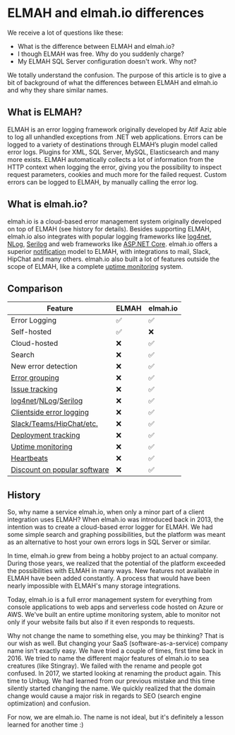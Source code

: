 # ELMAH and elmah.io differences

We receive a lot of questions like these:

- What is the difference between ELMAH and elmah.io?
- I though ELMAH was free. Why do you suddenly charge?
- My ELMAH SQL Server configuration doesn't work. Why not?

We totally understand the confusion. The purpose of this article is to give a bit of background of what the differences between ELMAH and elmah.io and why they share similar names.

## What is ELMAH?

ELMAH is an error logging framework originally developed by Atif Aziz able to log all unhandled exceptions from .NET web applications. Errors can be logged to a variety of destinations through ELMAH’s plugin model called error logs. Plugins for XML, SQL Server, MySQL, Elasticsearch and many more exists. ELMAH automatically collects a lot of information from the HTTP context when logging the error, giving you the possibility to inspect request parameters, cookies and much more for the failed request. Custom errors can be logged to ELMAH, by manually calling the error log.

## What is elmah.io?

elmah.io is a cloud-based error management system originally developed on top of ELMAH (see history for details). Besides supporting ELMAH, elmah.io also integrates with popular logging frameworks like [log4net](https://docs.elmah.io/logging-to-elmah-io-from-log4net/), [NLog](https://docs.elmah.io/logging-to-elmah-io-from-nlog/), [Serilog](https://docs.elmah.io/logging-to-elmah-io-from-serilog/) and web frameworks like [ASP.NET Core](https://docs.elmah.io/logging-to-elmah-io-from-aspnet-core/). elmah.io offers a superior [notification](https://elmah.io/features/notifications/) model to ELMAH, with integrations to mail, Slack, HipChat and many others. elmah.io also built a lot of features outside the scope of ELMAH, like a complete [uptime monitoring](https://elmah.io/features/uptimemonitoring/) system.

## Comparison

| Feature | ELMAH | elmah.io |
|---|---|---|
| Error Logging | ✅ | ✅ |
| Self-hosted | ✅ | ❌ |
| Cloud-hosted | ❌ | ✅ |
| Search | ❌ | ✅ |
| New error detection | ❌ | ✅ |
| [Error grouping](https://blog.elmah.io/improved-message-grouping/) | ❌ | ✅ |
| [Issue tracking](https://blog.elmah.io/mark-errors-as-fixed-dashboards-and-more/) | ❌ | ✅ |
| [log4net](https://elmah.io/features/log4net/)/[NLog](https://elmah.io/features/nlog/)/[Serilog](https://elmah.io/features/serilog/) | ❌ | ✅ |
| [Clientside error logging](https://elmah.io/features/clientside-logging/) | ❌ | ✅ |
| [Slack/Teams/HipChat/etc.](https://elmah.io/features/appstore/) | ❌ | ✅ |
| [Deployment tracking](https://elmah.io/features/deploymenttracking/) | ❌ | ✅ |
| [Uptime monitoring](https://elmah.io/features/uptimemonitoring/) | ❌ | ✅ |
| [Heartbeats](https://elmah.io/features/heartbeats/) | ❌ | ✅ |
| [Discount on popular software](https://elmah.io/goodiebag/) | ❌ | ✅ |

## History

So, why name a service elmah.io, when only a minor part of a client integration uses ELMAH? When elmah.io was introduced back in 2013, the intention was to create a cloud-based error logger for ELMAH. We had some simple search and graphing possibilities, but the platform was meant as an alternative to host your own errors logs in SQL Server or similar.

In time, elmah.io grew from being a hobby project to an actual company. During those years, we realized that the potential of the platform exceeded the possibilities with ELMAH in many ways. New features not available in ELMAH have been added constantly. A process that would have been nearly impossible with ELMAH's many storage integrations.

Today, elmah.io is a full error management system for everything from console applications to web apps and serverless code hosted on Azure or AWS. We've built an entire uptime monitoring system, able to monitor not only if your website fails but also if it even responds to requests.

Why not change the name to something else, you may be thinking? That is our wish as well. But changing your SaaS (software-as-a-service) company name isn't exactly easy. We have tried a couple of times, first time back in 2016. We tried to name the different major features of elmah.io to sea creatures (like Stingray). We failed with the rename and people got confused. In 2017, we started looking at renaming the product again. This time to Unbug. We had learned from our previous mistake and this time silently started changing the name. We quickly realized that the domain change would cause a major risk in regards to SEO (search engine optimization) and confusion.

For now, we are elmah.io. The name is not ideal, but it's definitely a lesson learned for another time :)